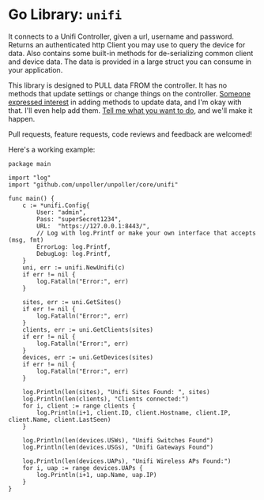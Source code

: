 # Go Library: `unifi`

It connects to a Unifi Controller, given a url, username and password. Returns
an authenticated http Client you may use to query the device for data. Also
contains some built-in methods for de-serializing common client and device
data. The data is provided in a large struct you can consume in your application.

This library is designed to PULL data FROM the controller. It has no methods that
update settings or change things on the controller.
[Someone expressed interest](https://github.com/unpoller/unifi/issues/31) in
adding methods to update data, and I'm okay with that. I'll even help add them.
[Tell me what you want to do](https://github.com/unpoller/unifi/issues/new), and we'll make it happen.

Pull requests, feature requests, code reviews and feedback are welcomed!

Here's a working example:
```golang
package main

import "log"
import "github.com/unpoller/unpoller/core/unifi"

func main() {
	c := *unifi.Config{
		User: "admin",
		Pass: "superSecret1234",
		URL:  "https://127.0.0.1:8443/",
		// Log with log.Printf or make your own interface that accepts (msg, fmt)
		ErrorLog: log.Printf,
		DebugLog: log.Printf,
	}
	uni, err := unifi.NewUnifi(c)
	if err != nil {
		log.Fatalln("Error:", err)
	}

	sites, err := uni.GetSites()
	if err != nil {
		log.Fatalln("Error:", err)
	}
	clients, err := uni.GetClients(sites)
	if err != nil {
		log.Fatalln("Error:", err)
	}
	devices, err := uni.GetDevices(sites)
	if err != nil {
		log.Fatalln("Error:", err)
	}

	log.Println(len(sites), "Unifi Sites Found: ", sites)
	log.Println(len(clients), "Clients connected:")
	for i, client := range clients {
		log.Println(i+1, client.ID, client.Hostname, client.IP, client.Name, client.LastSeen)
	}

	log.Println(len(devices.USWs), "Unifi Switches Found")
	log.Println(len(devices.USGs), "Unifi Gateways Found")

	log.Println(len(devices.UAPs), "Unifi Wireless APs Found:")
	for i, uap := range devices.UAPs {
		log.Println(i+1, uap.Name, uap.IP)
	}
}
```
